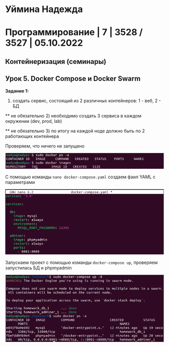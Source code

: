# Уймина Надежда

# Программирование | 7 | 3528 / 3527 | 05.10.2022

## Контейнеризация (семинары)

## Урок 5. Docker Compose и Docker Swarm

**Задание 1:**

1) создать сервис, состоящий из 2 различных контейнеров: 1 - веб, 2 - БД

** не обязательно 2) необходимо создать 3 сервиса в каждом окружении (dev, prod, lab)

** не обязательно 3) по итогу на каждой ноде должно быть по 2 работающих контейнера

Проверяем, что ничего не запущено

![скрин выполненой работы](Screen/Homework5_1.png)

С помощью команды `nano docker-compose.yaml` создаем фаил YAML с параметрами

![скрин выполненой работы](Screen/Homework5_2.png)

Запускаем проект с помощью команды `docker-compose up`, проверяем запустилась БД и phpmyadmin

![скрин выполненой работы](Screen/Homework5_3.png)
